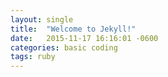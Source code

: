 ```yaml
---
layout: single
title:  "Welcome to Jekyll!"
date:   2015-11-17 16:16:01 -0600
categories: basic coding
tags: ruby
---
```

